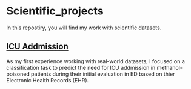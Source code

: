 ﻿# Scientific_projects
In this repostiry, you will find my work with scientific datasets.

## [ICU Addmission](Methanol_DNN.ipynb)
As my first experience working with real-world datasets, I focused on a classification task to predict the need for ICU addmission in methanol-poisoned patients during their initial evaluation in ED based on thier Electronic Health Records (EHR).

